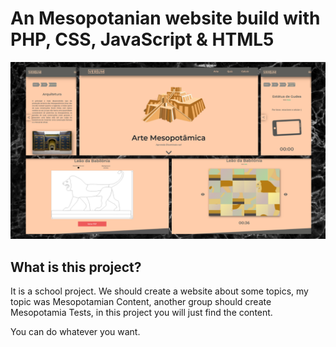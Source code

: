 # An Mesopotanian website build with PHP, CSS, JavaScript & HTML5

![Preview-Screens](https://github.com/GabrielAvila04/Mesopotamia/blob/main/Screenshots/default.png)

## What is this project?
It is a school project. We should create a website about some topics, my topic was Mesopotamian Content, another group should create Mesopotamia Tests, in this project you will just find the content. 

You can do whatever you want.
